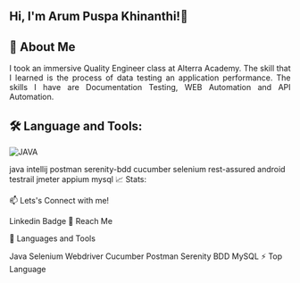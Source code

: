 
## Hi, I'm Arum Puspa Khinanthi!👋

## 👀 About Me
<p align="justify">I took an immersive Quality Engineer class at Alterra Academy. The skill that I learned is the process of data testing an application performance. The skills I have are Documentation Testing, WEB Automation and API Automation.</p>

## 🛠️ Language and Tools:
![JAVA](https://github.com/ArumPuspa19/ArumPuspaKhinanthi/assets/124779557/8ea57519-9677-497c-ba17-dd4c26794512)

java intellij postman serenity-bdd cucumber selenium rest-assured android testrail jmeter appium mysql
📈 Stats:

📫 Lets's Connect with me!

Linkedin Badge
🤝 Reach Me

🧰 Languages and Tools

Java Selenium Webdriver Cucumber Postman Serenity BDD MySQL
⚡ Top Language
